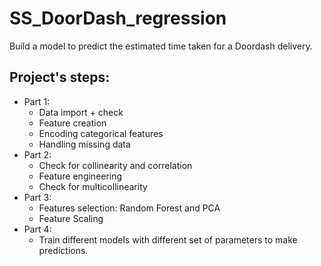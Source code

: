 # SS_DoorDash_regression
Build a model to predict the estimated time taken for a Doordash delivery.


## Project's steps:

- Part 1:
  - Data import + check
  - Feature creation
  - Encoding categorical features
  - Handling missing data
- Part 2:
  - Check for collinearity and correlation
  - Feature engineering
  - Check for multicollinearity
- Part 3:
    - Features selection: Random Forest and PCA
    - Feature Scaling
- Part 4:
  - Train different models with different set of parameters to make predictions. 
